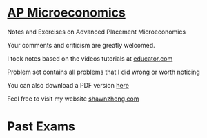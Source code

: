 # [AP Microeconomics](https://micro.shawnzhong.com)
Notes and Exercises on Advanced Placement Microeconomics

Your comments and criticism are greatly welcomed.

I took notes based on the videos tutorials at [educator.com](https://www.educator.com/economics/ap-microeconomics/park/)

Problem set contains all problems that I did wrong or worth noticing

You can also download a PDF version   <a href="AP-Microeconomics.pdf" target="_blank" >here</a>

Feel free to visit my website [shawnzhong.com](https://shawnzhong.com)

# Past Exams